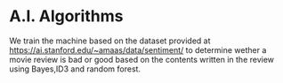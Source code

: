 # A.I. Algorithms

We train the machine based on the dataset provided at https://ai.stanford.edu/~amaas/data/sentiment/
to determine wether a movie review is bad or good based on the contents written in the review 
using Bayes,ID3 and random forest.
